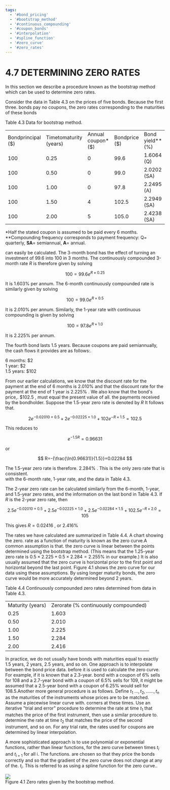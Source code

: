 ```yaml
---
tags:
  - '#bond_pricing'
  - '#bootstrap_method'
  - '#continuous_compounding'
  - '#coupon_bonds'
  - '#interpolation'
  - '#spline_function'
  - '#zero_curve'
  - '#zero_rates'
---
```

# 4.7 DETERMINING ZERO RATES  

In this section we describe a procedure known as the bootstrap method which can be used to determine zero rates.  

Consider the data in Table 4.3 on the prices of five bonds. Because the first three. bonds pay no coupons, the zero rates corresponding to the maturities of these bonds  

Table 4.3 Data for bootstrap method.   


<html><body><table><tr><td>Bondprincipal ($)</td><td>Timetomaturity (years)</td><td>Annual coupon* ($)</td><td>Bondprice ($)</td><td>Bond yield** (%)</td></tr><tr><td>100</td><td>0.25</td><td>0</td><td>99.6</td><td>1.6064 (Q)</td></tr><tr><td>100</td><td>0.50</td><td>0</td><td>99.0</td><td>2.0202 (SA)</td></tr><tr><td>100</td><td>1.00</td><td>0</td><td>97.8</td><td>2.2495 (A)</td></tr><tr><td>100</td><td>1.50</td><td>4</td><td>102.5</td><td>2.2949 (SA)</td></tr><tr><td>100</td><td>2.00</td><td>5</td><td>105.0</td><td>2.4238 (SA)</td></tr></table></body></html>

\*Half the stated coupon is assumed to be paid every 6 months. \*\*Compounding frequency corresponds to payment frequency: ${\mathrm{Q}}=$ quarterly, $\mathbf{SA}=$ semiannual, $\mathbf{A}=$ annual.  

can easily be calculated. The 3-month bond has the effect of turning an investment of 99.6 into 100 in 3 months. The continuously compounded 3-month rate $R$ is therefore given by solving  

$$
100=99.6e^{R\times0.25}
$$  

It is $1.603\%$ per annum. The 6-month continuously compounded rate is similarly given by solving  

$$
100=99.0e^{R\times0.5}
$$  

It is $2.010\%$ per annum. Similarly, the 1-year rate with continuous compounding is given by solving  

$$
100=97.8e^{R\times1.0}
$$  

It is $2.225\%$ per annum.  

The fourth bond lasts 1.5 years. Because coupons are paid semiannually, the cash flows it provides are as follows:.  

6 months: $\$2$   
1 year: $\$2$   
1.5 years: $\$102$  

From our earlier calculations, we know that the discount rate for the payment at the end of 6 months is $2.010\%$ and that the discount rate for the payment at the end of 1 year is $2.225\%$ . We also know that the bond's price,. $\$102.5$ , must equal the present value of all. the payments received by the bondholder. Suppose the 1.5-year zero rate is denoted by $R$ It follows that.  

$$
2e^{-0.02010\times0.5}+2e^{-0.02225\times1.0}+102e^{-R\times1.5}=102.5
$$  

This reduces to  

$$
e^{-1.5R}=0.96631
$$  

or  

$$
R=-{\frac{\ln(0.96631)}{1.5}}=0.02284
$$  

The 1.5-year zero rate is therefore. $2.284\%$ . This is the only zero rate that is consistent.   
with the 6-month rate, 1-year rate, and the data in Table 4.3.  

The 2-year zero rate can be calculated similarly from the 6-month, 1-year, and 1.5-year zero rates, and the information on the last bond in Table 4.3. If $R$ is the 2-year zero rate, then  

$$
2.5e^{-0.02010\times0.5}+2.5e^{-0.02225\times1.0}+2.5e^{-0.02284\times1.5}+102.5e^{-R\times2.0}=105
$$  

This gives $R=0.02416$ , or $2.416\%$  

The rates we have calculated are summarized in Table 4.4. A chart showing the zero. rate as a function of maturity is known as the zero curve.A common assumption is that. the zero curve is linear between the points determined using the bootstrap method. (This means that the 1.25-year zero rate is $0.5\times2.225+0.5\times2.284=2.255\%$ in our example.) It is also usually assumed that the zero curve is horizontal prior to the first point and horizontal beyond the last point. Figure 4.1 shows the zero curve for our data using these assumptions. By using longer maturity bonds, the zero curve would be more accurately determined beyond 2 years.  

Table 4.4 Continuously compounded zero rates determined from data in Table 4.3.   


<html><body><table><tr><td>Maturity (years)</td><td>Zerorate (% continuously compounded)</td></tr><tr><td>0.25</td><td>1.603</td></tr><tr><td>0.50</td><td>2.010</td></tr><tr><td>1.00</td><td>2.225</td></tr><tr><td>1.50</td><td>2.284</td></tr><tr><td>2.00</td><td>2.416</td></tr></table></body></html>  

In practice, we do not usually have bonds with maturities equal to exactly 1.5 years, 2 years, 2.5 years, and so on. One approach is to interpolate between the bond price data. before it is used to calculate the zero curve. For example, if it is known that a 2.3-year. bond with a coupon of $6\%$ sells for 108 and a 2.7-year bond with a coupon of $6.5\%$ sells for 109, it might be assumed that a 2.5-year bond with a coupon of $6.25\%$ would sell for 108.5.Another more general procedure is as follows. Define $t_{1}$ $\ldots,t_{2},\ldots\ldots,t_{n}$ as the maturities of the instruments whose prices are to be matched. Assume a piecewise linear curve with. corners at these times. Use an iterative "trial and error" procedure to determine the rate at time $t_{1}$ that matches the price of the first instrument, then use a similar procedure to. determine the rate at time $t_{2}$ that matches the price of the second instrument, and so on. For any trial rate, the rates used for coupons are determined by linear interpolation.  

A more sophisticated approach is to use polynomial or exponential functions, rather than linear functions, for the zero curve between times $t_{i}$ and $t_{i+1}$ for all i. The functions. are chosen so that they price the bonds correctly and so that the gradient of the zero curve does not change at any of the. $t_{i}.$ This is referred to as using a spline function for the zero curve..  

![](images/311c6934218c617b2c09737f73581d9380f06ddfddc88d57ea7b576823003f51.jpg)  
Figure 4.1 Zero rates given by the bootstrap method.  
